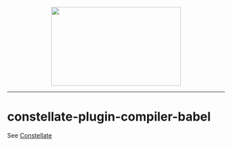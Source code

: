 <p align="center">
  <img src="https://cdn.rawgit.com/constellators/constellate/8e303aad/assets/logo-full.png" width="300" height="183.42" />
</p>

<hr />

# constellate-plugin-compiler-babel

See [Constellate](https://github.com/constellators/constellate)
